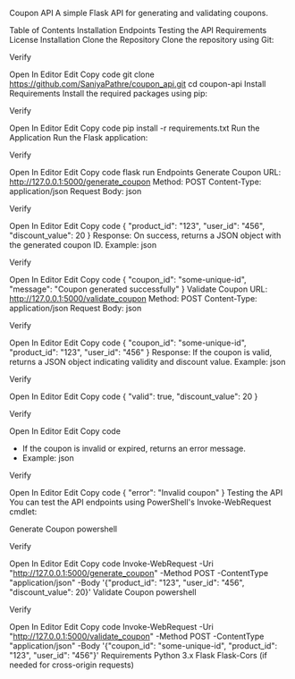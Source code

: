 Coupon API
A simple Flask API for generating and validating coupons.

Table of Contents
Installation
Endpoints
Testing the API
Requirements
License
Installation
Clone the Repository
Clone the repository using Git:


Verify

Open In Editor
Edit
Copy code
git clone https://github.com/SaniyaPathre/coupon_api.git
cd coupon-api
Install Requirements
Install the required packages using pip:


Verify

Open In Editor
Edit
Copy code
pip install -r requirements.txt
Run the Application
Run the Flask application:


Verify

Open In Editor
Edit
Copy code
flask run
Endpoints
Generate Coupon
URL: http://127.0.0.1:5000/generate_coupon
Method: POST
Content-Type: application/json
Request Body:
json

Verify

Open In Editor
Edit
Copy code
{
    "product_id": "123",
    "user_id": "456",
    "discount_value": 20
}
Response:
On success, returns a JSON object with the generated coupon ID.
Example:
json

Verify

Open In Editor
Edit
Copy code
{
    "coupon_id": "some-unique-id",
    "message": "Coupon generated successfully"
}
Validate Coupon
URL: http://127.0.0.1:5000/validate_coupon
Method: POST
Content-Type: application/json
Request Body:
json

Verify

Open In Editor
Edit
Copy code
{
    "coupon_id": "some-unique-id",
    "product_id": "123",
    "user_id": "456"
}
Response:
If the coupon is valid, returns a JSON object indicating validity and discount value.
Example:
json

Verify

Open In Editor
Edit
Copy code
{
    "valid": true,
    "discount_value": 20
}

Verify

Open In Editor
Edit
Copy code
+ If the coupon is invalid or expired, returns an error message.
+ Example:
json

Verify

Open In Editor
Edit
Copy code
{
    "error": "Invalid coupon"
}
Testing the API
You can test the API endpoints using PowerShell's Invoke-WebRequest cmdlet:

Generate Coupon
powershell

Verify

Open In Editor
Edit
Copy code
Invoke-WebRequest -Uri "http://127.0.0.1:5000/generate_coupon" -Method POST -ContentType "application/json" -Body '{"product_id": "123", "user_id": "456", "discount_value": 20}'
Validate Coupon
powershell

Verify

Open In Editor
Edit
Copy code
Invoke-WebRequest -Uri "http://127.0.0.1:5000/validate_coupon" -Method POST -ContentType "application/json" -Body '{"coupon_id": "some-unique-id", "product_id": "123", "user_id": "456"}'
Requirements
Python 3.x
Flask
Flask-Cors (if needed for cross-origin requests)
